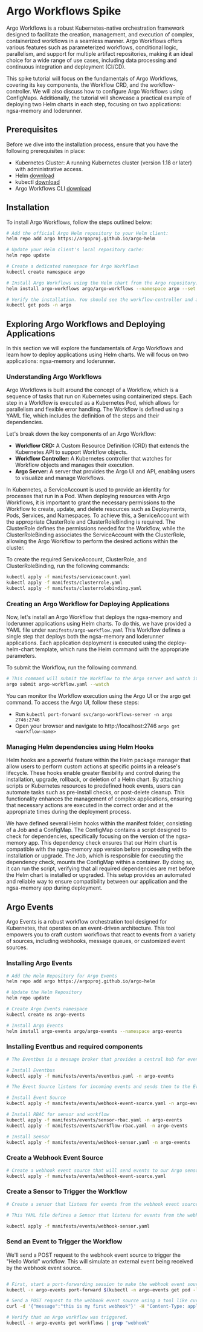 # Argo Workflows Spike

Argo Workflows is a robust Kubernetes-native orchestration framework designed to facilitate the creation, management, and execution of complex, containerized workflows in a seamless manner. Argo Workflows offers various features such as parameterized workflows, conditional logic, parallelism, and support for multiple artifact repositories, making it an ideal choice for a wide range of use cases, including data processing and continuous integration and deployment (CI/CD).

This spike tutorial will focus on the fundamentals of Argo Workflows, covering its key components, the Workflow CRD, and the workflow-controller. We will also discuss how to configure Argo Workflows using ConfigMaps. Additionally, the tutorial will showcase a practical example of deploying two Helm charts in each step, focusing on two applications: ngsa-memory and loderunner.

## Prerequisites

Before we dive into the installation process, ensure that you have the following prerequisites in place:

- Kubernetes Cluster: A running Kubernetes cluster (version 1.18 or later) with administrative access.
- Helm [download](https://helm.sh/docs/intro/install/)
- kubectl [download](https://kubernetes.io/docs/tasks/tools/install-kubectl-linux/)
- Argo Workflows CLI [download](https://github.com/argoproj/argo-workflows/releases/)

## Installation

To install Argo Workflows, follow the steps outlined below:

```bash
# Add the official Argo Helm repository to your Helm client:
helm repo add argo https://argoproj.github.io/argo-helm

# Update your Helm client's local repository cache:
helm repo update

# Create a dedicated namespace for Argo Workflows
kubectl create namespace argo

# Install Argo Workflows using the Helm chart from the Argo repository:
helm install argo-workflows argo/argo-workflows --namespace argo --set installCRDs=true

# Verify the installation. You should see the workflow-controller and argo-server pods running.
kubectl get pods -n argo

```

## Exploring Argo Workflows and Deploying Applications

In this section we will explore the fundamentals of Argo Workflows and learn how to deploy applications using Helm charts. We will focus on two applications: ngsa-memory and loderunner.

### Understanding Argo Workflows

Argo Workflows is built around the concept of a Workflow, which is a sequence of tasks that run on Kubernetes using containerized steps. Each step in a Workflow is executed as a Kubernetes Pod, which allows for parallelism and flexible error handling. The Workflow is defined using a YAML file, which includes the definition of the steps and their dependencies.

Let's break down the key components of an Argo Workflow:

- **Workflow CRD:** A Custom Resource Definition (CRD) that extends the Kubernetes API to support Workflow objects.
- **Workflow Controller:** A Kubernetes controller that watches for Workflow objects and manages their execution.
- **Argo Server:** A server that provides the Argo UI and API, enabling users to visualize and manage Workflows.

In Kubernetes, a ServiceAccount is used to provide an identity for processes that run in a Pod. When deploying resources with Argo Workflows, it is important to grant the necessary permissions to the Workflow to create, update, and delete resources such as Deployments, Pods, Services, and Namespaces. To achieve this, a ServiceAccount with the appropriate ClusterRole and ClusterRoleBinding is required. The ClusterRole defines the permissions needed for the Workflow, while the ClusterRoleBinding associates the ServiceAccount with the ClusterRole, allowing the Argo Workflow to perform the desired actions within the cluster.

To create the required ServiceAccount, ClusterRole, and ClusterRoleBinding, run the following commands:

```bash
kubectl apply -f manifests/serviceaccount.yaml
kubectl apply -f manifests/clusterrole.yaml
kubectl apply -f manifests/clusterrolebinding.yaml
```

### Creating an Argo Workflow for Deploying Applications

Now, let's install an Argo Workflow that deploys the ngsa-memory and loderunner applications using Helm charts. To do this, we have provided a YAML file under `manifests/argo-workflow.yaml` This Workflow defines a single step that deploys both the ngsa-memory and loderunner applications. Each application deployment is executed using the deploy-helm-chart template, which runs the Helm command with the appropriate parameters.

To submit the Workflow, run the following command.

```bash
# This command will submit the Workflow to the Argo server and watch its progress.
argo submit argo-workflow.yaml --watch
```

You can monitor the Workflow execution using the Argo UI or the argo get command. To access the Argo UI, follow these steps:

- Run `kubectl port-forward svc/argo-workflows-server -n argo 2746:2746`
- Open your browser and navigate to http://localhost:2746 `argo get <workflow-name>`

### Managing Helm dependencies using Helm Hooks

Helm hooks are a powerful feature within the Helm package manager that allow users to perform custom actions at specific points in a release's lifecycle. These hooks enable greater flexibility and control during the installation, upgrade, rollback, or deletion of a Helm chart. By attaching scripts or Kubernetes resources to predefined hook events, users can automate tasks such as pre-install checks, or post-delete cleanup. This functionality enhances the management of complex applications, ensuring that necessary actions are executed in the correct order and at the appropriate times during the deployment process.

We have defined several Helm hooks within the manifest folder, consisting of a Job and a ConfigMap. The ConfigMap contains a script designed to check for dependencies, specifically focusing on the version of the ngsa-memory app. This dependency check ensures that our Helm chart is compatible with the ngsa-memory app version before proceeding with the installation or upgrade. The Job, which is responsible for executing the dependency check, mounts the ConfigMap within a container. By doing so, it can run the script, verifying that all required dependencies are met before the Helm chart is installed or upgraded. This setup provides an automated and reliable way to ensure compatibility between our application and the ngsa-memory app during deployment.

## Argo Events

Argo Events is a robust workflow orchestration tool designed for Kubernetes, that operates on an event-driven architecture. This tool empowers you to craft custom workflows that react to events from a variety of sources, including webhooks, message queues, or customized event sources.

### Installing Argo Events

```bash
# Add the Helm Repository for Argo Events
helm repo add argo https://argoproj.github.io/argo-helm

# Update the Helm Repository
helm repo update

# Create Argo Events namespace
kubectl create ns argo-events

# Install Argo Events
helm install argo-events argo/argo-events --namespace argo-events
```

### Installing Eventbus and required components

```bash
# The Eventbus is a message broker that provides a central hub for event messages. It allows event sources and sensors to communicate with each other using a publish-subscribe model.  

# Install Eventbus 
kubectl apply -f manifests/events/eventbus.yaml -n argo-events

# The Event Source listens for incoming events and sends them to the Eventbus for processing. In this case, the Event Source is named webhook and listens for incoming events on port 12000. The service section specifies the Kubernetes Service that exposes the Event Source deployment. The webhook section defines the details of the webhook event source. In this case, the webhook listens for incoming webhook events on port 12000 and the /example endpoint using the HTTP POST method. When an event is received, it is sent to the Eventbus for further processing. This allows the webhook event source to trigger Argo Events workflows based on incoming webhook events.

# Install Event Source
kubectl apply -f manifests/events/webhook-event-source.yaml -n argo-events

# Install RBAC for sensor and workflow
kubectl apply -f manifests/events/sensor-rbac.yaml -n argo-events
kubectl apply -f manifests/events/workflow-rbac.yaml -n argo-events

# Install Sensor
kubectl apply -f manifests/events/webhook-sensor.yaml -n argo-events

```

### Create a Webhook Event Source

```bash
# Create a webhook event source that will send events to our Argo sensor. Event sources in Argo Events are used to receive events from various external systems. This YAML file defines an EventSource that listens for incoming webhook events on port 12000 and the /webhook endpoint.
kubectl apply -f manifests/events/webhook-event-source.yaml
```

### Create a Sensor to Trigger the Workflow

```bash
# Create a sensor that listens for events from the webhook event source and triggers the "Hello World" workflow. Sensors in Argo Events are used to define event-driven rules and trigger actions based on events.

# This YAML file defines a Sensor that listens for events from the webhook-event-source and triggers the webhook workflow when an event is received.

kubectl apply -f manifests/events/webhook-sensor.yaml
```

### Send an Event to Trigger the Workflow

We'll send a POST request to the webhook event source to trigger the "Hello World" workflow. This will simulate an external event being received by the webhook event source.

```bash

# First, start a port-forwarding session to make the webhook event source accessible from your local machine:
kubectl -n argo-events port-forward $(kubectl -n argo-events get pod -l eventsource-name=webhook -o name) 12000:12000 &

# Send a POST request to the webhook event source using a tool like curl:
curl -d '{"message":"this is my first webhook"}' -H "Content-Type: application/json" -X POST http://localhost:12000/example

# Verify that an Argo workflow was triggered.
kubectl -n argo-events get workflows | grep "webhook"
```
